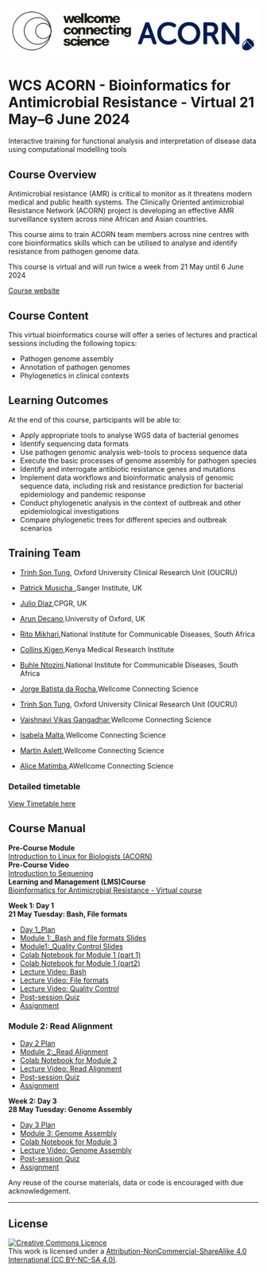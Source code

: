 # <img src="course_data/WCS_ACORN_Logo.png"/>

# WCS ACORN - Bioinformatics for Antimicrobial Resistance - Virtual 21 May–6 June 2024

Interactive training for functional analysis and interpretation of disease data using computational modelling tools

## Course Overview

Antimicrobial resistance (AMR) is critical to monitor as it threatens modern medical and public health systems. The Clinically Oriented antimicrobial Resistance Network (ACORN) project is developing an effective AMR surveillance system across nine African and Asian countries.

This course aims to train ACORN team members across nine centres with core bioinformatics skills which can be utilised to analyse and identify resistance from pathogen genome data.

This course is virtual and will run twice a week from 21 May until 6 June 2024

[Course website](https://coursesandconferences.wellcomeconnectingscience.org/event/wcs-acorn-bioinformatics-for-antimicrobial-resistance-virtual-20240521/)

## Course Content

This virtual bioinformatics course will offer a series of lectures and practical sessions including the following topics:

- Pathogen genome assembly
- Annotation of pathogen genomes
- Phylogenetics in clinical contexts

## Learning Outcomes

At the end of this course, participants will be able to:

- Apply appropriate tools to analyse WGS data of bacterial genomes
- Identify sequencing data formats
- Use pathogen genomic analysis web-tools to process sequence data
- Execute the basic processes of genome assembly for pathogen species
- Identify and interrogate antibiotic resistance genes and mutations
- Implement data workflows and bioinformatic analysis of genomic sequence data, including risk and resistance prediction for bacterial epidemiology and pandemic response
- Conduct phylogenetic analysis in the context of outbreak and other epidemiological investigations
- Compare phylogenetic trees for different species and outbreak scenarios

## Training Team
- [Trinh Son Tung](https://www.researchgate.net/profile/Tung-Trinh), Oxford University Clinical Research Unit (OUCRU)
- [Patrick Musicha ](link),Sanger Institute, UK
- [Julio Diaz](link),CPGR, UK
- [Arun Decano](link),University of Oxford, UK
- [Rito Mikhari](link),National Institute for Communicable Diseases, South Africa
- [Collins Kigen](link),Kenya Medical Research Institute
- [Buhle Ntozini](link),National Institute for Communicable Diseases, South Africa

- [Jorge Batista da Rocha](https://www.wellcomeconnectingscience.org/person/batista-da-rocha-jorge/),Wellcome Connecting Science
- [Trinh Son Tung](https://www.researchgate.net/profile/Tung-Trinh), Oxford University Clinical Research Unit (OUCRU)
- [Vaishnavi Vikas Gangadhar](https://www.wellcomeconnectingscience.org/person/gangadhar-vaishnavi/),Wellcome Connecting Science
- [Isabela Malta](https://www.wellcomeconnectingscience.org/person/malta-isabela/),Wellcome Connecting Science
- [Martin Aslett](https://www.wellcomeconnectingscience.org/person/aslett-martin/),Wellcome Connecting Science
- [Alice Matimba](https://www.wellcomeconnectingscience.org/person/matimba-alice/#),AWellcome Connecting Science

### Detailed timetable
[View Timetable here](ACORN_TimeTable.pdf)

## Course Manual

**Pre-Course Module**        
[Introduction to Linux for Biologists (ACORN)](https://lms.wellcomeconnectingscience.org/course/view.php?id=165)         
**Pre-Course Video**           
[Introduction to Sequening](https://youtu.be/4VZjvYJN18w)        
**Learning and Management (LMS)Course**           
[Bioinformatics for Antimicrobial Resistance - Virtual course](https://lms.wellcomeconnectingscience.org/course/view.php?id=165)

**Week 1: Day 1**   
**21 May Tuesday: Bash, File formats**  
- [Day 1_Plan](course_data/21_May_Day_1/Day1_Plan.md) 
- [Module 1:_Bash and file formats Slides](https://github.com/WCSCourses/ACORN-ClinAMR/blob/main/course_data/21_May_Day_1/WCS_ACORN_Course_Slides_Module1_Bash_and_fileformats_20%20May%202024.pptx.pdf)  
- [Module1:_Quality Control Slides](https://github.com/WCSCourses/ACORN-ClinAMR/blob/main/course_data/21_May_Day_1/WCS_ACORN_Course_Slides_Module1_Quality_Control_15_May_2024_updated.pptx.pdf)
- [Colab Notebook for Module 1 (part 1)](https://githubtocolab.com/WCSCourses/ACORN-ClinAMR/blob/main/course_data/21_May_Day_1/Module_1_part1_ACORN(updated)_vBioinf.ipynb)
- [Colab Notebook for Module 1 (part2)](https://githubtocolab.com/WCSCourses/ACORN-ClinAMR/blob/main/course_data/21_May_Day_1/Module_1_part2_ACORN_vBioinf.ipynb)  
- [Lecture Video: Bash](https://youtu.be/Nby862Cm7Ac)
- [Lecture Video: File formats ](https://youtu.be/RQaskuunQic)
- [Lecture Video: Quality Control](https://youtu.be/s79XYtdTxkI)  
- [Post-session Quiz](https://lms.wellcomeconnectingscience.org/mod/quiz/view.php?id=6055)  
- [Assignment](https://lms.wellcomeconnectingscience.org/mod/assign/view.php?id=6056)
  
### Module 2: Read Alignment
- [Day 2 Plan](course_data/23_May_Day_2/Day2_Plan.md)
- [Module 2:_Read Alignment](https://github.com/WCSCourses/ACORN-ClinAMR/blob/main/course_data/23_May_Day_2/WCS_ACORN_Course_Slides_Read_Alignment.pptx.pdf)
- [Colab Notebook for Module 2](https://githubtocolab.com/WCSCourses/ACORN-ClinAMR/blob/main/course_data/23_May_Day_2/Module_2_ACORN_Read_alignments.ipynb)
- [Lecture Video: Read Alignment]( https://youtu.be/TETeTurOlkQ)
- [Post-session Quiz](https://lms.wellcomeconnectingscience.org/mod/quiz/view.php?id=6064)  
- [Assignment](https://lms.wellcomeconnectingscience.org/mod/assign/view.php?id=6065)

**Week 2: Day 3**   
**28 May Tuesday: Genome Assembly**  
- [Day 3 Plan](https://github.com/WCSCourses/ACORN-ClinAMR/blob/main/course_data/28_May_Day_3/Day3_Plan.md)
- [Module 3: Genome Assembly](https://github.com/WCSCourses/ACORN-ClinAMR/blob/main/course_data/28_May_Day_3/GenomeAssembly_ACORN_Course_Slides.pdf)
- [Colab Notebook for Module 3](https://githubtocolab.com/WCSCourses/)
- [Lecture Video: Genome Assembly](https://youtu.be/NTToDDm3LZ0)
- [Post-session Quiz](https://lms.wellcomeconnectingscience.org/mod/quiz/view.php?id=6072)  
- [Assignment](https://lms.wellcomeconnectingscience.org/mod/assign/view.php?id=6073)

<!---
**Week 2: Day 4**   
**30 May Thursday: Typing, AMR databases**  
- [Day 4 Plan](https://github.com/WCSCourses/ACORN-ClinAMR/blob/main/course_data/30_May_Day_3/Day4_Plan.md)
- [Module 4: Typing](//)
- [Colab Notebook for Module4](https://githubtocolab.com/WCSCourses/)
- [Lecture Video: Typing Video 1](https://youtu.be/l8JW_HQrnF4)
- [Lecture Video: Typing Video 2](https://youtu.be/LZkAJe9qmWE)
- [Post-session Quiz](https://lms.wellcomeconnectingscience.org/mod/quiz/view.php?id=6076)  
- [Assignment](https://lms.wellcomeconnectingscience.org/mod/assign/view.php?id=6077)

**Week 3: Day 5**   
**4 June Tuesday: Genome Annotation, PathogenWatch**  
- [GoogleCollabNotebook.......coming soon] 
- [Slides.......coming soon]
- [Lecture Video.......coming soon]
- [Post-session Quiz.......coming soon]
- [Assignment.......coming soon]

**Week 3: Day 6**   
**6 June Thursday: Phylogenetics, Surveillance**  
- [GoogleCollabNotebook.......coming soon] 
- [Slides.......coming soon]
- [Lecture Video.......coming soon]
- [Post-session Quiz.......coming soon]
- [Assignment.......coming soon]

--->

Any reuse of the course materials, data or code is encouraged with due acknowledgement.

******
## License
<a rel="license" href="http://creativecommons.org/licenses/by/4.0/"><img alt="Creative Commons Licence" style="border-width:0" src="https://i.creativecommons.org/l/by-nc-sa/4.0/88x31.png" /></a><br />This work is licensed under a <a rel="license" href="https://creativecommons.org/licenses/by-nc-sa/4.0/">Attribution-NonCommercial-ShareAlike 4.0 International (CC BY-NC-SA 4.0)</a>.

